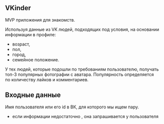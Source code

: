 ## VKinder
MVP приложения для знакомств.

Используя данные из VK людей, подходящих под условия, на основании информации в профиле:
- возраст,
- пол,
- город,
- семейное положение.

У тех людей, которые подошли по требованиям пользователю, получать топ-3 популярных фотографии с аватара. Популярность определяется по количеству лайков и комментариев.

## Входные данные
Имя пользователя или его id в ВК, для которого мы ищем пару.
- если информации недостаточно , она запрашивается у пользователя
